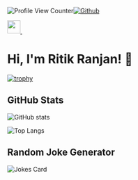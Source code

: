

![Profile View Counter](https://komarev.com/ghpvc/?username=ritikranjan12)[![Github](https://img.shields.io/github/followers/ritikranjan12?label=Follow&style=social)](https://github.com/ritikranjan12)

<a href="https://www.linkedin.com/in/ritik-ranjan-353568201/">
    <img width="30px" src="https://www.vectorlogo.zone/logos/linkedin/linkedin-icon.svg" />
</a>&ensp;

# Hi, I'm Ritik Ranjan! 👋


[![trophy](https://github-profile-trophy.vercel.app/?username=ritikranjan12&theme=dracula&row=1)](https://github.com/ritikranjan12/github-profile-trophy)

## GitHub Stats
![GitHub stats](https://github-readme-stats.vercel.app/api?username=ritikranjan12&show_icons=true&theme=tokyonight)

![Top Langs](https://github-readme-stats.vercel.app/api/top-langs/?username=ritikranjan12&theme=tokyonight&hide=TeX)

## Random Joke Generator

![Jokes Card](https://readme-jokes.vercel.app/api)


